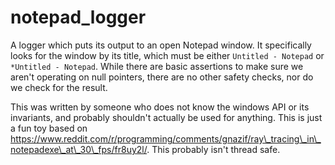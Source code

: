 notepad\_logger
==============

A logger which puts its output to an open Notepad window. It specifically looks
for the window by its title, which must be either `Untitled - Notepad` or
`*Untitled - Notepad`. While there are basic assertions to make sure we aren't
operating on null pointers, there are no other safety checks, nor do we check
for the result.

This was written by someone who does not know the windows API or its invariants,
and probably shouldn't actually be used for anything. This is just a fun toy
based on
https://www.reddit.com/r/programming/comments/gnazif/ray\_tracing\_in\_notepadexe\_at\_30\_fps/fr8uy2l/.
This probably isn't thread safe.
